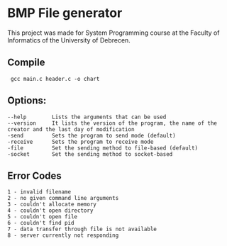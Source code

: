 # BMP File generator
This project was made for System Programming course at the Faculty of Informatics of the University of Debrecen.

## Compile
```
 gcc main.c header.c -o chart
```

## Options:
```
--help        Lists the arguments that can be used
--version     It lists the version of the program, the name of the creator and the last day of modification
-send         Sets the program to send mode (default)
-receive      Sets the program to receive mode
-file         Set the sending method to file-based (default)
-socket       Set the sending method to socket-based
```

## Error Codes
```
1 - invalid filename
2 - no given command line arguments
3 - couldn't allocate memory
4 - couldn't open directory
5 - couldn't open file
6 - couldn't find pid
7 - data transfer through file is not available
8 - server currently not responding
```